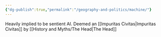 ```yaml
---
{"dg-publish":true,"permalink":"/geography-and-politics/machine/"}
---
```


Heavily implied to be sentient AI. Deemed an [[Impuritas Civitas\|Impuritas Civitas]] by [[History and Myths/The Head\|The Head]]